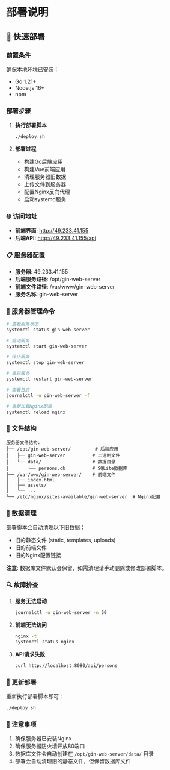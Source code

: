 # 部署说明

## 🚀 快速部署

### 前置条件

确保本地环境已安装：
- Go 1.21+
- Node.js 16+
- npm

### 部署步骤

1. **执行部署脚本**
   ```bash
   ./deploy.sh
   ```

2. **部署过程**
   - 构建Go后端应用
   - 构建Vue前端应用
   - 清理服务器旧数据
   - 上传文件到服务器
   - 配置Nginx反向代理
   - 启动systemd服务

### 🌐 访问地址

- **前端界面**: http://49.233.41.155
- **后端API**: http://49.233.41.155/api

### 📋 服务器配置

- **服务器**: 49.233.41.155
- **后端服务路径**: /opt/gin-web-server
- **前端文件路径**: /var/www/gin-web-server
- **服务名称**: gin-web-server

### 🔧 服务器管理命令

```bash
# 查看服务状态
systemctl status gin-web-server

# 启动服务
systemctl start gin-web-server

# 停止服务
systemctl stop gin-web-server

# 重启服务
systemctl restart gin-web-server

# 查看日志
journalctl -u gin-web-server -f

# 重新加载Nginx配置
systemctl reload nginx
```

### 📁 文件结构

```
服务器文件结构:
├── /opt/gin-web-server/         # 后端应用
│   ├── gin-web-server          # 二进制文件
│   └── data/                   # 数据目录
│       └── persons.db          # SQLite数据库
├── /var/www/gin-web-server/    # 前端文件
│   ├── index.html
│   ├── assets/
│   └── ...
└── /etc/nginx/sites-available/gin-web-server  # Nginx配置
```

### 🧹 数据清理

部署脚本会自动清理以下旧数据：
- 旧的静态文件 (static, templates, uploads)
- 旧的前端文件
- 旧的Nginx配置链接

**注意**: 数据库文件默认会保留，如需清理请手动删除或修改部署脚本。

### 🔍 故障排查

1. **服务无法启动**
   ```bash
   journalctl -u gin-web-server -n 50
   ```

2. **前端无法访问**
   ```bash
   nginx -t
   systemctl status nginx
   ```

3. **API请求失败**
   ```bash
   curl http://localhost:8080/api/persons
   ```

### 🔄 更新部署

重新执行部署脚本即可：
```bash
./deploy.sh
```

### 📝 注意事项

1. 确保服务器已安装Nginx
2. 确保服务器防火墙开放80端口
3. 数据库文件会自动创建在 `/opt/gin-web-server/data/` 目录
4. 部署会自动清理旧的静态文件，但保留数据库文件 